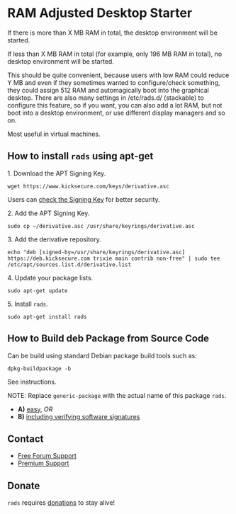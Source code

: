 # RAM Adjusted Desktop Starter #

If there is more than X MB RAM in total, the desktop environment will be
started.

If less than X MB RAM in total (for example, only 196 MB RAM in total), no
desktop environment will be started.

This should be quite convenient, because users with low RAM could reduce Y MB
and even if they sometimes wanted to configure/check something, they could
assign 512 RAM and automagically boot into the graphical desktop. There are
also many settings in /etc/rads.d/ (stackable) to configure this feature, so
if you want, you can also add a lot RAM, but not boot into a desktop
environment, or use different display managers and so on.

Most useful in virtual machines.

## How to install `rads` using apt-get ##

1\. Download the APT Signing Key.

```
wget https://www.kicksecure.com/keys/derivative.asc
```

Users can [check the Signing Key](https://www.kicksecure.com/wiki/Signing_Key) for better security.

2\. Add the APT Signing Key.

```
sudo cp ~/derivative.asc /usr/share/keyrings/derivative.asc
```

3\. Add the derivative repository.

```
echo "deb [signed-by=/usr/share/keyrings/derivative.asc] https://deb.kicksecure.com trixie main contrib non-free" | sudo tee /etc/apt/sources.list.d/derivative.list
```

4\. Update your package lists.

```
sudo apt-get update
```

5\. Install `rads`.

```
sudo apt-get install rads
```

## How to Build deb Package from Source Code ##

Can be build using standard Debian package build tools such as:

```
dpkg-buildpackage -b
```

See instructions.

NOTE: Replace `generic-package` with the actual name of this package `rads`.

* **A)** [easy](https://www.kicksecure.com/wiki/Dev/Build_Documentation/generic-package/easy), _OR_
* **B)** [including verifying software signatures](https://www.kicksecure.com/wiki/Dev/Build_Documentation/generic-package)

## Contact ##

* [Free Forum Support](https://forums.kicksecure.com)
* [Premium Support](https://www.kicksecure.com/wiki/Premium_Support)

## Donate ##

`rads` requires [donations](https://www.kicksecure.com/wiki/Donate) to stay alive!
